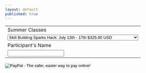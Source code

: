 ```yaml
---
layout: default
published: true
---
```


<form target="paypal" action="https://www.paypal.com/cgi-bin/webscr" method="post">
<input type="hidden" name="cmd" value="_s-xclick">
<input type="hidden" name="hosted_button_id" value="Q7CFDZD2QJ27N">
<table>
<tr><td><input type="hidden" name="on0" value="Summer Classes">Summer Classes</td></tr><tr><td><select name="os0">
	<option value="Skill Building Sparks Hack July 13th - 17th">Skill Building Sparks Hack: July 13th - 17th $325.00 USD</option>
	<option value="Skill Building Guild Hack July 20th - 24th">Skill Building Guild Hack: July 20th - 24th $325.00 USD</option>
	<option value="Rainbow Day Camp Partnership Hack July 27th - 31st">Rainbow Day Camp Partnership Hack: July 27th - 31st $325.00 USD</option>
	<option value="Hackerling Circuit Hack August 3rd - 7th">Hackerling Circuit Hack: August 3rd - 7th $375.00 USD</option>
	<option value="Art Hack August 10th - 14th">Art Hack: August 10th - 14th $325.00 USD</option>
	<option value="Geek Hack August 17th - 21st">Geek Hack: August 17th - 21st $350.00 USD</option>
	<option value="CH Educator Workshop June 15th - 17th">CH Educator Workshop: June 15th - 17th $30.00 USD</option>
	<option value="CH Educator Workshop June 29th - July 1st">CH Educator Workshop: June 29th - July 1st $30.00 USD</option>
</select> </td></tr>
<tr><td><input type="hidden" name="on1" value="Participant's Name">Participant's Name</td></tr><tr><td><input type="text" name="os1" maxlength="200"></td></tr>
</table>
<input type="hidden" name="currency_code" value="USD">
<input type="image" src="https://www.paypalobjects.com/en_US/i/btn/btn_cart_LG.gif" border="0" name="submit" alt="PayPal - The safer, easier way to pay online!">
<img alt="" border="0" src="https://www.paypalobjects.com/en_US/i/scr/pixel.gif" width="1" height="1">
</form>
